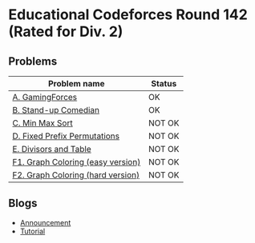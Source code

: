 # Educational Codeforces Round 142 (Rated for Div. 2)

## Problems

|Problem name|Status|
|------------|---------|
| [A. GamingForces](problems/A._GamingForces.md)|OK|
| [B. Stand-up Comedian](problems/B._Stand-up_Comedian.md)|OK|
| [C. Min Max Sort](problems/C._Min_Max_Sort.md)|NOT OK|
| [D. Fixed Prefix Permutations](problems/D._Fixed_Prefix_Permutations.md)|NOT OK|
| [E. Divisors and Table](problems/E._Divisors_and_Table.md)|NOT OK|
| [F1. Graph Coloring (easy version)](problems/F1._Graph_Coloring_(easy_version).md)|NOT OK|
| [F2. Graph Coloring (hard version)](problems/F2._Graph_Coloring_(hard_version).md)|NOT OK|
## Blogs

- [Announcement](blogs/Announcement.md)
- [Tutorial](blogs/Tutorial.md)
